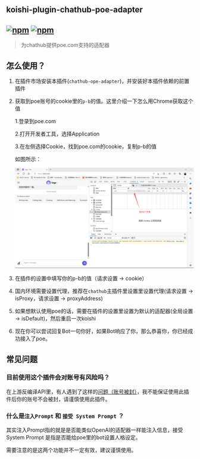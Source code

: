 ## koishi-plugin-chathub-poe-adapter

## [![npm](https://img.shields.io/npm/v/@dingyi222666/koishi-plugin-chathub-poe-adapter)](https://www.npmjs.com/package/@dingyi222666/koishi-plugin-chathub-poe-adapter) [![npm](https://img.shields.io/npm/dt/@dingyi222666/koishi-plugin-chathub-poe-adapter)](https://www.npmjs.com/package//@dingyi222666/koishi-plugin-chathub-poe-adapter)

> 为chathub提供poe.com支持的适配器

## 怎么使用？

1. 在插件市场安装本插件(`chathub-ope-adapter`)，并安装好本插件依赖的前置插件
2. 获取到poe账号的cookie里的`p-b`的值。这里介绍一下怎么用Chrome获取这个值

    1.登录到poe.com

    2.打开开发者工具，选择Application

    3.在左侧选择Cookie，找到poe.com的cookie，复制p-b的值

    如图所示：

    ![image](../../screenshots/poe_cookies.png)

3. 在插件的设置中填写你的p-b的值（请求设置 -> cookie）

4. 国内环境需要设置代理，推荐在`chathub`主插件里设置里设置代理(请求设置 -> isProxy，请求设置 -> proxyAddress)

5. 如果想默认使用poe的话，需要在插件的设置里设置为默认的适配器(全局设置 -> isDefault)，然后重启一次koishi

6. 现在你可以尝试回复Bot一句你好，如果Bot响应了你，那么恭喜你，你已经成功接入了poe。

## 常见问题

### 目前使用这个插件会对账号有风险吗？

在上游反编译API里，有人遇到了这样的[问题（账号被封）](https://github.com/ading2210/poe-api/issues/54)，我不能保证使用此插件后你的账号不会被封，请谨慎使用此插件。

### 什么是`注入Prompt` 和 `接受 System Prompt` ？

其实注入Prompt指的就是是否能类似OpenAI的适配器一样能注入信息，接受 System Prompt 是指是否能给poe里的bot设置人格设定。

需要注意的是这两个功能并不一定有效，建议谨慎使用。
